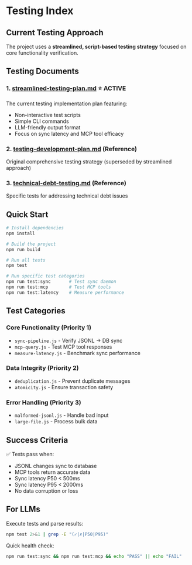 # Testing Index

## Current Testing Approach
The project uses a **streamlined, script-based testing strategy** focused on core functionality verification.

## Testing Documents

### 1. **[streamlined-testing-plan.md](./streamlined-testing-plan.md)** ⭐ ACTIVE
The current testing implementation plan featuring:
- Non-interactive test scripts
- Simple CLI commands  
- LLM-friendly output format
- Focus on sync latency and MCP tool efficacy

### 2. **[testing-development-plan.md](./testing-development-plan.md)** (Reference)
Original comprehensive testing strategy (superseded by streamlined approach)

### 3. **[technical-debt-testing.md](./technical-debt-testing.md)** (Reference)
Specific tests for addressing technical debt issues

## Quick Start

```bash
# Install dependencies
npm install

# Build the project
npm run build

# Run all tests
npm test

# Run specific test categories
npm run test:sync       # Test sync daemon
npm run test:mcp        # Test MCP tools
npm run test:latency    # Measure performance
```

## Test Categories

### Core Functionality (Priority 1)
- `sync-pipeline.js` - Verify JSONL → DB sync
- `mcp-query.js` - Test MCP tool responses
- `measure-latency.js` - Benchmark sync performance

### Data Integrity (Priority 2)
- `deduplication.js` - Prevent duplicate messages
- `atomicity.js` - Ensure transaction safety

### Error Handling (Priority 3)
- `malformed-jsonl.js` - Handle bad input
- `large-file.js` - Process bulk data

## Success Criteria

✅ Tests pass when:
- JSONL changes sync to database
- MCP tools return accurate data
- Sync latency P50 < 500ms
- Sync latency P95 < 2000ms
- No data corruption or loss

## For LLMs

Execute tests and parse results:
```bash
npm test 2>&1 | grep -E "(✓|✗|P50|P95)"
```

Quick health check:
```bash
npm run test:sync && npm run test:mcp && echo "PASS" || echo "FAIL"
```
